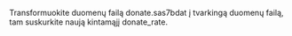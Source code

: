 Transformuokite duomenų failą donate.sas7bdat į tvarkingą duomenų failą, tam suskurkite
naują kintamąjį donate_rate.